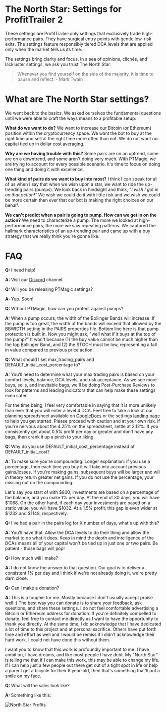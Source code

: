 # The North Star: Settings for ProfitTrailer 2
These settings are ProfitTrailer-only settings that exclusively trade high-performance pairs. They have surgical entry points with gentle low-risk exits. The settings feature responsibly tiered DCA levels that are applied only when the market tells us its time. 

The settings bring clarity and focus. In a sea of opinions, clichés, and lackluster settings, we ask you trust The North Star.

> Whenever you find yourself on the side of the majority, it is time to pause and reflect. - Mark Twain

# What are The North Star settings?
We went back to the basics. We asked ourselves the fundamental questions until we were able to craft the ways means to a profitable setup:

**What do we want to do?** We want to increase our Bitcoin (or Ethereum) position within the cryptocurrency space. We want the bot to buy at the right time and sell at the right time more often than not. We do not want our capital tied up in dollar cost averaging.

**Why are we having trouble with this?** Some pairs are on an uptrend, some are on a downtrend, and some aren't doing very much. With PTMagic, we are trying to account for every possible scenario. It's time to focus on doing one thing and doing it with excellence.

**What kind of pairs do we want to buy into most?** I think I can speak for all of us when I say that when we wish upon a star, we want to ride the up-trending pairs (pumps). We look back in hindsight and think, _"I wish I got in on that action!"_ We wish we could do it with little risk and we wish we could be more certain than ever that our bot is making the right choices on our behalf.

**We can't predict when a pair is going to pump. How can we get in on the action?** We need to characterize a pump. The more we looked at high-performance pairs, the more we saw repeating patterns. We captured the hallmark characteristics of an up-trending pair and came up with a buy strategy that we really think you're gonna like.

# FAQ
**Q:** I need help!

**A:** Visit our [Discord](https://discord.gg/34bxedy) channel.

**Q:** Will you be releasing PTMagic settings?

**A:** Yup. Soon!

**Q:** Wthout PTMagic, how can you protect against pumps?

**A:** When a pump occurs, the width of the Bollinger Bands will increase. If the pump is too great, the width of the bands will exceed that allowed by the BBWIDTH setting in the PAIRS.properties file. Bottom line here is that pump protection is built in. Now you might ask, "well what if it buys at the top of the pump?" It won't because (1) the buy value cannot be much higher than the top Bollinger Band, and (2) the STOCH must be low, representing a fall in value compared to previous price action.

**Q:** What should I set max_trading_pairs and DEFAULT_initial_cost_percentage to?

**A:** You'll need to determine what your max trading pairs is based on your comfort levels, balance, DCA levels, and risk acceptance. As we see more buys, sells, and inevitable bags, we'll be doing Post-Purchase Reviews to look for patterns and leading indicators that can help make these settings even safer. 

For the time being, I feel very comfortable in saying that it is more unlikely than ever that you will enter a level 4 DCA. Feel free to take a look at our planning spreadsheet available on [GoogleDocs](https://docs.google.com/spreadsheets/d/17quWIFAAK0xfsUXyBz1mU9wjAGUrUHBFm3_MhSaOnTg/edit?usp=sharing) or the settings [landing page](https://github.com/stevenshizzleh/the-north-star) to help you get started. Please proceed with caution and at your own risk. If you're nervous about the 4.25% on the spreadsheet, settle at 2.12%. If you consistently get about 0.5% profit per day or greater and don't have any bags, then crank it up a pinch to your liking.

**Q:** Why do you use DEFAULT_initial_cost_percentage instead of DEFAULT_initial_cost?

**A:** To make sure you're compounding. Longer explanation: if you use a percentage, then each time you buy it will take into account previous gains/losses. If you're making gains, subsequent buys will be larger and will in theory return greater net gains. If you do not use the percentage, your missing out on the compounding. 

Let's say you start of with $800, investments are based on a percentage of the balance, and you make 1% per day. At the end of 30 days, you will have $1068. On the other hand, if each day your investments are based on a static value, you will have $1032. At a 1.5% profit, this gap is even wider at $1232 and $1148, respectively.

**Q:** I've had a pair in the pairs log for X number of days, what's up with this?

**A:** You'll have that. Allow the DCA levels to do their thing and allow the market to do what it does. Keep in mind the depth and intelligence of the DCAs means all of your capital won't be tied up in just one or two pairs. Be patient - those bags will pop!

**Q:** How much will I make?

**A:** I do not know the answer to that question. Our goal is to deliver a consistent 1% per day and I think if we're not already doing it, we're pretty darn close.

**Q:** Can I make a donation?

**A:** This is a toughie for me. Mostly because I don't usually accept praise well ;) The best way you can donate is to share your feedback, ask questions, and share these settings. I do not feel comfortable advertising a Bitcoin or Ethereum address for donation. If you're definitely compelled to donate, feel free to contact me directly as I want to have the opportunity to thank you directly. At the same time, I do acknowledge that I have dedicated a lot of time to this project and at personal sacrifice. Others have put forth time and effort as well and I would be remiss if I didn't acknowledge their hard work. I could not have done this without them.

I want you to know that this work is profoundly important to me. I have ambition, I have dreams, and like most people I have debt. My "North Star" is telling me that if I can make this work, this may be able to change my life. If I can help just a few people out there get out of a tight spot in life or help a parent get a bicycle for their 6 year-old, then that's something that'll put a smile on my face.

**Q:** What will the sales look like?

**A:** Something like this:

![North Star Profits](https://i.imgur.com/mQWe0LK.png)
